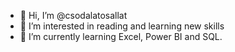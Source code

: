 - 👋 Hi, I’m @csodalatosallat
- 👀 I’m interested in reading and learning new skills
- 🌱 I’m currently learning Excel, Power BI and SQL.

<!---
csodalatosallat/csodalatosallat is a ✨ special ✨ repository because its `README.md` (this file) appears on your GitHub profile.
You can click the Preview link to take a look at your changes.
--->

